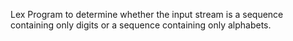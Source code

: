 Lex Program to determine whether the input stream is a sequence containing only digits or a sequence containing only alphabets.
